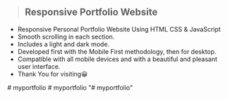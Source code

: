> ## Responsive Portfolio Website 

- Responsive Personal Portfolio Website Using HTML CSS & JavaScript
- Smooth scrolling in each section.
- Includes a light and dark mode.
- Developed first with the Mobile First methodology, then for desktop.
- Compatible with all mobile devices and with a beautiful and pleasant user interface.
-  Thank You for visiting😀





#   m y p o r t f o l i o  
 #   m y p o r t f o l i o  
 "# myportfolio" 
